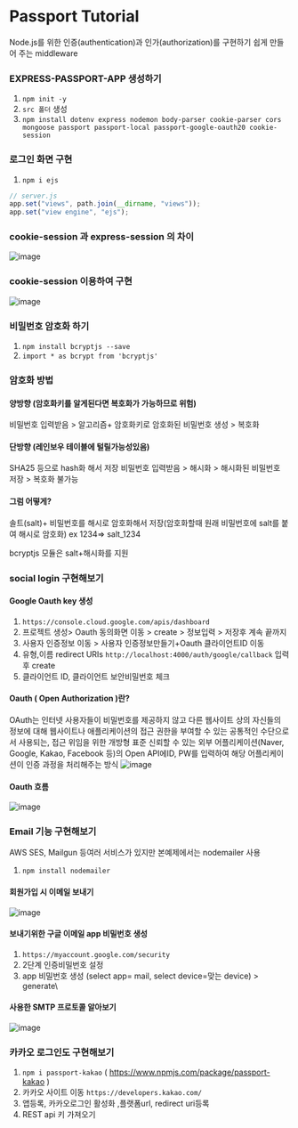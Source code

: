 # Passport Tutorial
Node.js를 위한 인증(authentication)과 인가(authorization)를 구현하기 쉽게 만들어 주는 middleware

### EXPRESS-PASSPORT-APP 생성하기
1. `npm init -y`
2. `src 폴더` 생성
3. `npm install dotenv express nodemon body-parser cookie-parser cors mongoose passport passport-local passport-google-oauth20 cookie-session`

### 로그인 화면 구현
1. `npm i ejs`
```javascript
// server.js
app.set("views", path.join(__dirname, "views"));
app.set("view engine", "ejs");
```
### cookie-session 과 express-session 의 차이
![image](https://github.com/foriinrangelen/Passport/assets/123726292/7d79084d-5f1c-4d78-92a8-df648e2f0a43)

### cookie-session 이용하여 구현
![image](https://github.com/foriinrangelen/Passport/assets/123726292/4409adde-5278-4df7-bdb9-dbb058eb3bb1)
### 비밀번호 암호화 하기
1. `npm install bcryptjs --save`
2. `import * as bcrypt from 'bcryptjs'`
### 암호화 방법
#### 양방향 (암호화키를 알게된다면 복호화가 가능하므로 위험)
비밀번호 입력받음 > 알고리즘+ 암호화키로 암호화된 비밀번호 생성 > 복호화

#### 단방향 (레인보우 테이블에 털릴가능성있음)
SHA25 등으로 hash화 해서 저장
비밀번호 입력받음 > 해시화 > 해시화된 비밀번호 저장 > 복호화 불가능
#### 그럼 어떻게?
솔트(salt)+ 비밀번호를 해시로 암호화해서 저장(암호화할때 원래 비밀번호에 salt를 붙여 해시로 암호화)
ex 1234=> salt_1234

bcryptjs 모듈은 salt+해시화를 지원

### social login 구현해보기
#### Google Oauth key 생성
1. `https://console.cloud.google.com/apis/dashboard`
2. 프로젝트 생성> Oauth 동의화면 이동 > create > 정보입력 > 저장후 계속 끝까지
3. 사용자 인증정보 이동 > 사용자 인증정보만들기+Oauth 클라이언트ID 이동
4. 유형,이름 redirect URIs `http://localhost:4000/auth/google/callback` 입력 후 create
5. 클라이언트 ID, 클라이언트 보안비밀번호 체크
#### Oauth ( Open Authorization )란?
OAuth는 인터넷 사용자들이 비밀번호를 제공하지 않고 다른 웹사이트 상의 자신들의 정보에 대해 웹사이트나 애플리케이션의 접근 권한을 부여할 수 있는 공통적인 수단으로서 사용되는, 접근 위임을 위한 개방형 표준
신뢰할 수 있는 외부 어플리케이션(Naver, Google, Kakao, Facebook 등)의 Open API에ID, PW를 입력하여 해당 어플리케이션이 인증 과정을 처리해주는 방식
![image](https://github.com/foriinrangelen/Passport/assets/123726292/059e6a8d-735e-4997-8091-a7baa6a2fcd2)


#### Oauth 흐름
![image](https://github.com/foriinrangelen/Passport/assets/123726292/7a42c854-9245-4586-a3f5-d6eef640d170)

### Email 기능 구현해보기
AWS SES, Mailgun 등여러 서비스가 있지만 본예제에서는 nodemailer 사용
1. `npm install nodemailer`
#### 회원가입 시 이메일 보내기
![image](https://github.com/foriinrangelen/Passport/assets/123726292/b02b0cb0-35b6-4e85-a94b-747778e3c612)

#### 보내기위한 구글 이메일 app 비밀번호 생성
1. `https://myaccount.google.com/security`
2. 2단계 인증비밀번호 설정
3. app 비밀번호 생성 (select app= mail, select device=맞는 device) > generate\
#### 사용한 SMTP 프로토콜 알아보기
![image](https://github.com/foriinrangelen/Passport/assets/123726292/fe5868a8-7304-4161-b1b9-ff93824a521b)

### 카카오 로그인도 구현해보기
1. `npm i passport-kakao` ( https://www.npmjs.com/package/passport-kakao )
2. 카카오 사이트 이동 `https://developers.kakao.com/`
3. 앱등록, 카카오로그인 활성화 ,플랫폼url, redirect uri등록
4. REST api 키 가져오기

